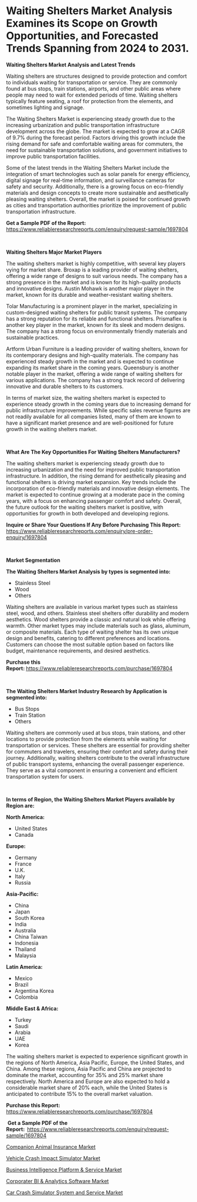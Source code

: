 <p><h1>Waiting Shelters Market Analysis Examines its Scope on Growth Opportunities, and Forecasted Trends Spanning from 2024 to 2031.</h1></p><p><strong>Waiting Shelters Market Analysis and Latest Trends</strong></p>
<p><p>Waiting shelters are structures designed to provide protection and comfort to individuals waiting for transportation or service. They are commonly found at bus stops, train stations, airports, and other public areas where people may need to wait for extended periods of time. Waiting shelters typically feature seating, a roof for protection from the elements, and sometimes lighting and signage.</p><p>The Waiting Shelters Market is experiencing steady growth due to the increasing urbanization and public transportation infrastructure development across the globe. The market is expected to grow at a CAGR of 9.7% during the forecast period. Factors driving this growth include the rising demand for safe and comfortable waiting areas for commuters, the need for sustainable transportation solutions, and government initiatives to improve public transportation facilities.</p><p>Some of the latest trends in the Waiting Shelters Market include the integration of smart technologies such as solar panels for energy efficiency, digital signage for real-time information, and surveillance cameras for safety and security. Additionally, there is a growing focus on eco-friendly materials and design concepts to create more sustainable and aesthetically pleasing waiting shelters. Overall, the market is poised for continued growth as cities and transportation authorities prioritize the improvement of public transportation infrastructure.</p></p>
<p><strong>Get a Sample PDF of the Report:&nbsp;</strong> <a href="https://www.reliableresearchreports.com/enquiry/request-sample/1697804">https://www.reliableresearchreports.com/enquiry/request-sample/1697804</a></p>
<p>&nbsp;</p>
<p><strong>Waiting Shelters Major Market Players</strong></p>
<p><p>The waiting shelters market is highly competitive, with several key players vying for market share. Broxap is a leading provider of waiting shelters, offering a wide range of designs to suit various needs. The company has a strong presence in the market and is known for its high-quality products and innovative designs. Austin Mohawk is another major player in the market, known for its durable and weather-resistant waiting shelters.</p><p>Tolar Manufacturing is a prominent player in the market, specializing in custom-designed waiting shelters for public transit systems. The company has a strong reputation for its reliable and functional shelters. Prismaflex is another key player in the market, known for its sleek and modern designs. The company has a strong focus on environmentally friendly materials and sustainable practices.</p><p>Artform Urban Furniture is a leading provider of waiting shelters, known for its contemporary designs and high-quality materials. The company has experienced steady growth in the market and is expected to continue expanding its market share in the coming years. Queensbury is another notable player in the market, offering a wide range of waiting shelters for various applications. The company has a strong track record of delivering innovative and durable shelters to its customers.</p><p>In terms of market size, the waiting shelters market is expected to experience steady growth in the coming years due to increasing demand for public infrastructure improvements. While specific sales revenue figures are not readily available for all companies listed, many of them are known to have a significant market presence and are well-positioned for future growth in the waiting shelters market.</p></p>
<p>&nbsp;</p>
<p><strong>What Are The Key Opportunities For Waiting Shelters Manufacturers?</strong></p>
<p><p>The waiting shelters market is experiencing steady growth due to increasing urbanization and the need for improved public transportation infrastructure. In addition, the rising demand for aesthetically pleasing and functional shelters is driving market expansion. Key trends include the incorporation of eco-friendly materials and innovative design elements. The market is expected to continue growing at a moderate pace in the coming years, with a focus on enhancing passenger comfort and safety. Overall, the future outlook for the waiting shelters market is positive, with opportunities for growth in both developed and developing regions.</p></p>
<p><strong>Inquire or Share Your Questions If Any Before Purchasing This Report:</strong> <a href="https://www.reliableresearchreports.com/enquiry/pre-order-enquiry/1697804">https://www.reliableresearchreports.com/enquiry/pre-order-enquiry/1697804</a></p>
<p>&nbsp;</p>
<p><strong>Market Segmentation</strong></p>
<p><strong>The Waiting Shelters Market Analysis by types is segmented into:</strong></p>
<p><ul><li>Stainless Steel</li><li>Wood</li><li>Others</li></ul></p>
<p><p>Waiting shelters are available in various market types such as stainless steel, wood, and others. Stainless steel shelters offer durability and modern aesthetics. Wood shelters provide a classic and natural look while offering warmth. Other market types may include materials such as glass, aluminum, or composite materials. Each type of waiting shelter has its own unique design and benefits, catering to different preferences and locations. Customers can choose the most suitable option based on factors like budget, maintenance requirements, and desired aesthetics.</p></p>
<p><strong>Purchase this Report:&nbsp;</strong><a href="https://www.reliableresearchreports.com/purchase/1697804">https://www.reliableresearchreports.com/purchase/1697804</a></p>
<p>&nbsp;</p>
<p><strong>The Waiting Shelters Market Industry Research by Application is segmented into:</strong></p>
<p><ul><li>Bus Stops</li><li>Train Station</li><li>Others</li></ul></p>
<p><p>Waiting shelters are commonly used at bus stops, train stations, and other locations to provide protection from the elements while waiting for transportation or services. These shelters are essential for providing shelter for commuters and travelers, ensuring their comfort and safety during their journey. Additionally, waiting shelters contribute to the overall infrastructure of public transport systems, enhancing the overall passenger experience. They serve as a vital component in ensuring a convenient and efficient transportation system for users.</p></p>
<p>&nbsp;</p>
<p><strong>In terms of Region, the Waiting Shelters Market Players available by Region are:</strong></p>
<p>
    <p> <strong> North America: </strong>
        <ul>
            <li>United States</li>
            <li>Canada</li>
        </ul>
        </p> 
    <p> <strong> Europe: </strong>
        <ul>
            <li>Germany</li>
            <li>France</li>
            <li>U.K.</li>
            <li>Italy</li>
            <li>Russia</li>
        </ul>
        </p> 
    <p> <strong> Asia-Pacific: </strong>
        <ul>
            <li>China</li>
            <li>Japan</li>
            <li>South Korea</li>
            <li>India</li>
            <li>Australia</li>
            <li>China Taiwan</li>
            <li>Indonesia</li>
            <li>Thailand</li>
            <li>Malaysia</li>
        </ul>
        </p> 
    <p> <strong> Latin America: </strong>
        <ul>
            <li>Mexico</li>
            <li>Brazil</li>
            <li>Argentina Korea</li>
            <li>Colombia</li>
        </ul>
        </p> 
    <p> <strong> Middle East & Africa: </strong>
        <ul>
            <li>Turkey</li>
            <li>Saudi</li>
            <li>Arabia</li>
            <li>UAE</li>
            <li>Korea</li>
        </ul>
    </p>
    </p>
<p><p>The waiting shelters market is expected to experience significant growth in the regions of North America, Asia Pacific, Europe, the United States, and China. Among these regions, Asia Pacific and China are projected to dominate the market, accounting for 35% and 25% market share respectively. North America and Europe are also expected to hold a considerable market share of 20% each, while the United States is anticipated to contribute 15% to the overall market valuation.</p></p>
<p><strong>Purchase this Report: </strong><a href="https://www.reliableresearchreports.com/purchase/1697804">https://www.reliableresearchreports.com/purchase/1697804</a></p>
<p>&nbsp;<strong>Get a Sample PDF of the Report:&nbsp;&nbsp;</strong><a href="https://www.reliableresearchreports.com/enquiry/request-sample/1697804">https://www.reliableresearchreports.com/enquiry/request-sample/1697804</a></p>
<p><strong></strong></p>
<p><p><a href="https://medium.com/@scottford2001/companion-animal-insurance-market-research-report-its-history-and-forecast-2024-to-2031-95c23a98426e">Companion Animal Insurance Market</a></p><p><a href="https://medium.com/@elvirabogdani08/vehicle-crash-impact-simulator-market-research-report-its-history-and-forecast-2024-to-2031-477715a02bad">Vehicle Crash Impact Simulator Market</a></p><p><a href="https://medium.com/@angelaarnold1941/business-intelligence-platform-amp-service-market-analysis-and-sze-forecasted-for-period-from-b8567d6f27bf">Business Intelligence Platform & Service Market</a></p><p><a href="https://medium.com/@angelaarnold1941/corporater-bi-amp-analytics-software-market-exploring-market-share-market-trends-and-future-ff8f3ccacdd2">Corporater BI & Analytics Software Market</a></p><p><a href="https://medium.com/@elvirabogdani08/car-crash-simulator-system-and-service-market-exploring-market-share-market-trends-and-future-70f263846150">Car Crash Simulator System and Service Market</a></p></p>
